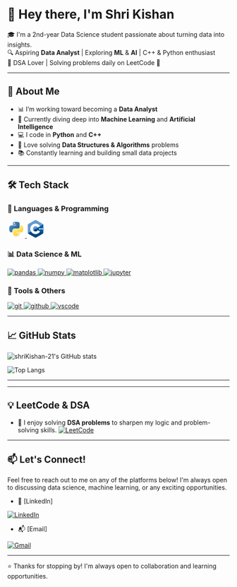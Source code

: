 # 👋 Hey there, I'm Shri Kishan

🎓 I'm a 2nd-year Data Science student passionate about turning data into insights.  
🔍 Aspiring **Data Analyst** | Exploring **ML** & **AI** | C++ & Python enthusiast  
🧠 DSA Lover | Solving problems daily on LeetCode 🚀

---

## 🚀 About Me
- 📊 I’m working toward becoming a **Data Analyst**
- 🤖 Currently diving deep into **Machine Learning** and **Artificial Intelligence**
- 💻 I code in **Python** and **C++**
- 🧩 Love solving **Data Structures & Algorithms** problems
- 📚 Constantly learning and building small data projects

---

## 🛠️ Tech Stack

### 🧠 Languages & Programming
<p align="left">
  <a href="https://www.python.org/" target="_blank" rel="noreferrer">
    <img src="https://raw.githubusercontent.com/devicons/devicon/master/icons/python/python-original.svg" alt="python" width="40" height="40"/>
  </a>
  <a href="https://isocpp.org/" target="_blank" rel="noreferrer">
    <img src="https://raw.githubusercontent.com/devicons/devicon/master/icons/cplusplus/cplusplus-original.svg" alt="cplusplus" width="40" height="40"/>
  </a>
</p>

### 📊 Data Science & ML
<p align="left">
  <a href="https://pandas.pydata.org/" target="_blank" rel="noreferrer">
    <img src="https://cdn.jsdelivr.net/gh/devicons/devicon/icons/pandas/pandas-original.svg" alt="pandas" width="40" height="40"/>
  </a>
  <a href="https://numpy.org/" target="_blank" rel="noreferrer">
    <img src="https://cdn.jsdelivr.net/gh/devicons/devicon/icons/numpy/numpy-original.svg" alt="numpy" width="40" height="40"/>
  </a>
  <a href="https://matplotlib.org/" target="_blank" rel="noreferrer">
    <img src="https://cdn.jsdelivr.net/gh/devicons/devicon/icons/matplotlib/matplotlib-original.svg" alt="matplotlib" width="40" height="40"/>
  </a>
  <a href="https://jupyter.org/" target="_blank" rel="noreferrer">
    <img src="https://cdn.jsdelivr.net/gh/devicons/devicon/icons/jupyter/jupyter-original.svg" alt="jupyter" width="40" height="40"/>
  </a>
</p>

### 🧰 Tools & Others
<p align="left">
  <a href="https://git-scm.com/" target="_blank" rel="noreferrer">
    <img src="https://cdn.jsdelivr.net/gh/devicons/devicon/icons/git/git-original.svg" alt="git" width="40" height="40"/>
  </a>
  <a href="https://github.com/" target="_blank" rel="noreferrer">
    <img src="https://cdn.jsdelivr.net/gh/devicons/devicon/icons/github/github-original.svg" alt="github" width="40" height="40"/>
  </a>
  <a href="https://code.visualstudio.com/" target="_blank" rel="noreferrer">
    <img src="https://cdn.jsdelivr.net/gh/devicons/devicon/icons/vscode/vscode-original.svg" alt="vscode" width="40" height="40"/>
  </a>
</p>

---

## 📈 GitHub Stats

![shriKishan-21's GitHub stats](https://github-readme-stats.vercel.app/api?username=shriKishan-21&show_icons=true&theme=radical)

![Top Langs](https://github-readme-stats.vercel.app/api/top-langs/?username=shriKishan-21&layout=compact&theme=radical)

---

<!-- 
## 📂 Featured Projects
- 🧠 [ML Basics Notebook](https://github.com/shriKishan-21/ml-basics) – A beginner-friendly notebook exploring supervised ML.
- 📊 [Data Analysis with Pandas](https://github.com/shriKishan-21/data-analysis-pandas) – Real-world datasets analyzed using Python & Pandas.
-->

---

## 💡 LeetCode & DSA
- 🧠 I enjoy solving **DSA problems** to sharpen my logic and problem-solving skills.
 [![LeetCode](https://raw.githubusercontent.com/rahuldkjain/github-profile-readme-generator/master/src/images/icons/Social/leet-code.svg)](https://leetcode.com/shrikishan21)


---

## 📫 Let's Connect!

Feel free to reach out to me on any of the platforms below! I'm always open to discussing data science, machine learning, or any exciting opportunities.

- 💼 [LinkedIn]
<p align="left">
  <a href="https://www.linkedin.com/in/shri-kishan-00989431a" target="_blank" rel="noreferrer">
    <img src="https://raw.githubusercontent.com/rahuldkjain/github-profile-readme-generator/master/src/images/icons/Social/linked-in-alt.svg" alt="LinkedIn" width="40" height="40"/>
  </a>
</p>

- 📬 [Email]
<p align="left">
  <a href="mailto:punia21ashu@gmail.com" target="_blank" rel="noreferrer">
    <img src="https://img.shields.io/badge/Gmail-D14836?style=for-the-badge&logo=gmail&logoColor=white" alt="Gmail" width="60"/>
  </a>
</p>




---

⭐️ Thanks for stopping by! I'm always open to collaboration and learning opportunities.
